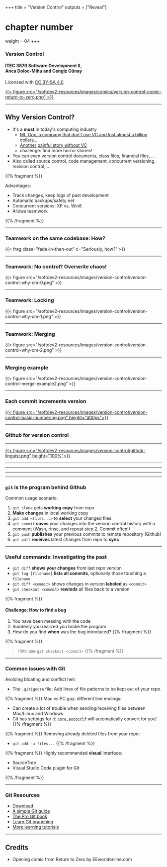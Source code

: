 +++
title = "Version Control"
outputs = ["Reveal"]
# chapter number
weight = 04
+++

### Version Control

#### ITEC 3870 Software Development II, <br> Anca Doloc-Mihu and Cengiz Günay

Licensed with [CC BY-SA 4.0](http://creativecommons.org/licenses/by-sa/4.0/)
    
[{{< figure src="/softdev2-resources/images/comics/version-control-comic-return-to-zero.png" >}}](https://www.eeworldonline.com/return-to-zero-binary-programming/)

---

## Why Version Control?

- It's a **must** in today's computing industry
  - [Mt. Gox, a company that don't use VC and lost almost a billion dollars…](https://www.wired.com/2014/03/bitcoin-exchange/)
  - [Another painful story without VC](http://www.troyhunt.com/2012/09/life-without-source-control-share-your.html)
  - challenge: find more horror stories!
- You can even version control documents, class files, financial files, …
- Also called source control, code management, concurrent versioning, revision control, …

{{% fragment %}}

Advantages:
- Track changes, keep logs of past development
- Automatic backups/safety net
- Concurrent versions: XP vs. Win8
- Allows teamwork

{{% /fragment %}}

---

### Teamwork on the same codebase: How?

{{< frag class="fade-in-then-out" c="Seriously, how?" >}}

---

### Teamwork: No control? Overwrite chaos!

{{< figure src="/softdev2-resources/images/version-control/version-control-why-cm-0.png" >}}

---

### Teamwork: Locking

{{< figure src="/softdev2-resources/images/version-control/version-control-why-cm-1.png" >}}

---

### Teamwork: Merging

{{< figure src="/softdev2-resources/images/version-control/version-control-why-cm-2.png" >}}

---

### Merging example

{{< figure src="/softdev2-resources/images/version-control/version-control-merge-example2.png" >}}

---

### Each commit increments version

[{{< figure src="/softdev2-resources/images/version-control/version-control-basic-numbering.png" height="400px">}}](http://betterexplained.com/articles/a-visual-guide-to-version-control/)

---

<section data-background-image="/softdev2-resources/images/version-control/github-mainpage.png"
    data-background-opacity=0.5>

### Github for version control

</section>

---

[{{< figure src="/softdev2-resources/images/version-control/github-linguist.png" height="100%">}}](http://git-scm.com/documentation)

---

<section data-background-image="/softdev2-resources/images/version-control/github-linguist-log.png"
    data-background-position="center"
    data-background-size="auto 100%"
    data-background-opacity=1>

</section>

---

<section data-background-image="/softdev2-resources/images/version-control/github-linguist-network.png"
    data-background-position="center"
    data-background-size="auto 100%"
    data-background-opacity=1>

</section>

---

<section data-background-image="/softdev2-resources/images/version-control/github-linguist-contrib.png"
    data-background-position="center"
    data-background-size="auto 100%"
    data-background-opacity=1>

</section>

---

### `git` is the program behind Github

Common usage scenario:

1. `git clone` gets **working copy** from repo
2. **Make changes** in local working copy
2. `git add <files...>` to **select** your changed files
3. `git commit` **saves** your changes into the version control history with a comment (Wash, rinse, and repeat step 2. Commit often!)
4. `git push` **publishes** your previous commits to remote repository (Github)
5. `git pull` **receives** latest changes from repo to **sync**

---

<slide data-background-image="/softdev2-resources/images/version-control/sherlock.jpg"
    data-background-position="right"
    data-background-size="auto 50%"
    data-background-opacity=0.5>

### Useful commands: Investigating the past

- `git diff` **shows your changes** from last repo version
- `git log [filename]` **lists all commits**, optionally those touching a `filename`
- `git diff <commit>` shows changes in version **labeled** as `<commit>`
- `git checkout <commit>` **rewinds** all files back to a version 

{{% fragment %}}

#### Challenge: How to find a bug

1. You have been messing with the code
2. Suddenly you realized you broke the program
3. How do you find **when** was the bug introduced?
{{% /fragment %}} 

{{% fragment %}}
> Hint: use `git checkout <commit>`
{{% /fragment %}}

</slide>

---

### Common issues with Git

Avoiding bloating and conflict hell:

- The `.gitignore` file: Add lines of file patterns to be kept out of your repo.

{{% fragment %}}
Mac vs PC guy: different line endings:

- Can create a lot of trouble when sending/receiving files between Mac/Linux and Windows
- Git has settings for it: [`core.autocrlf`](https://help.github.com/articles/dealing-with-line-endings/) will automatically convert for you!
{{% /fragment %}}

{{% fragment %}}
Removing already deleted files from your repo:

- `git add -u files...`
{{% /fragment %}}

{{% fragment %}}
Highly recommended **visual** interface:

- SourceTree
- Visual Studio Code plugin for Git

{{% /fragment %}}

---

### Git Resources

- [Download](https://git-scm.com/)
- [A simple Git guide](http://rogerdudler.github.io/git-guide/)
- [The Pro Git book](https://git-scm.com/book/en/v2)
- [Learn Git branching](https://learngitbranching.js.org/)
- [More learning tutorials](http://try.github.io/)
---

## Credits

- Opening comic from Return to Zero by EEworldonline.com
